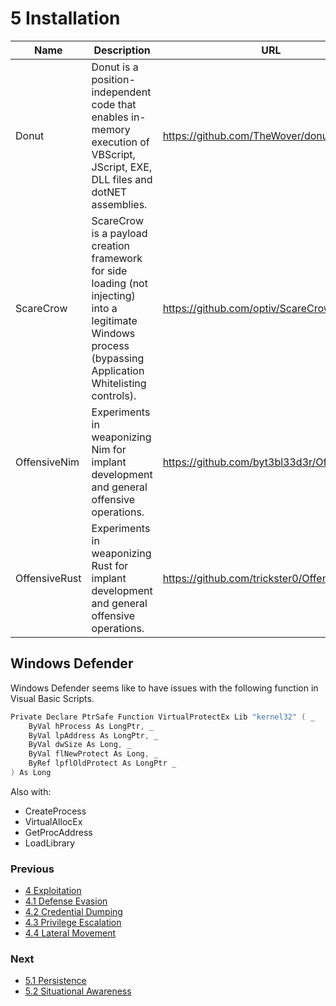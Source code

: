 # 5 Installation

| Name | Description | URL |
| --- | --- | --- |
| Donut | Donut is a position-independent code that enables in-memory execution of VBScript, JScript, EXE, DLL files and dotNET assemblies. | https://github.com/TheWover/donut |
| ScareCrow | ScareCrow is a payload creation framework for side loading (not injecting) into a legitimate Windows process (bypassing Application Whitelisting controls). | https://github.com/optiv/ScareCrow |
| OffensiveNim | Experiments in weaponizing Nim for implant development and general offensive operations. | https://github.com/byt3bl33d3r/OffensiveNim |
| OffensiveRust | Experiments in weaponizing Rust for implant development and general offensive operations. | https://github.com/trickster0/OffensiveRust |

## Windows Defender

Windows Defender seems like to have issues with the following function in Visual Basic Scripts.

```c
Private Declare PtrSafe Function VirtualProtectEx Lib "kernel32" ( _
    ByVal hProcess As LongPtr, _
    ByVal lpAddress As LongPtr, _
    ByVal dwSize As Long, _
    ByVal flNewProtect As Long, _
    ByRef lpflOldProtect As LongPtr _
) As Long
```

Also with:

- CreateProcess
- VirtualAllocEx
- GetProcAddress
- LoadLibrary

### Previous

- [4 Exploitation](https://github.com/0xsyr0/Red-Team-Playbooks/blob/master/4-Exploitation/4-Exploitation.md)
- [4.1 Defense Evasion](https://github.com/0xsyr0/Red-Team-Playbooks/blob/master/4-Exploitation/4.1-Defense-Evasion.md)
- [4.2 Credential Dumping](https://github.com/0xsyr0/Red-Team-Playbooks/blob/master/4-Exploitation/4.2-Credential-Dumping.md)
- [4.3 Privilege Escalation](https://github.com/0xsyr0/Red-Team-Playbooks/blob/master/4-Exploitation/4.3-Privilege-Escalation.md)
- [4.4 Lateral Movement](https://github.com/0xsyr0/Red-Team-Playbooks/blob/master/4-Exploitation/4.4-Lateral-Movement.md)

### Next

- [5.1 Persistence](https://github.com/0xsyr0/Red-Team-Playbooks/blob/master/5-Installation/5.1-Persistence.md)
- [5.2 Situational Awareness](https://github.com/0xsyr0/Red-Team-Playbooks/blob/master/5-Installation/5.2-Situational-Awareness.md)
